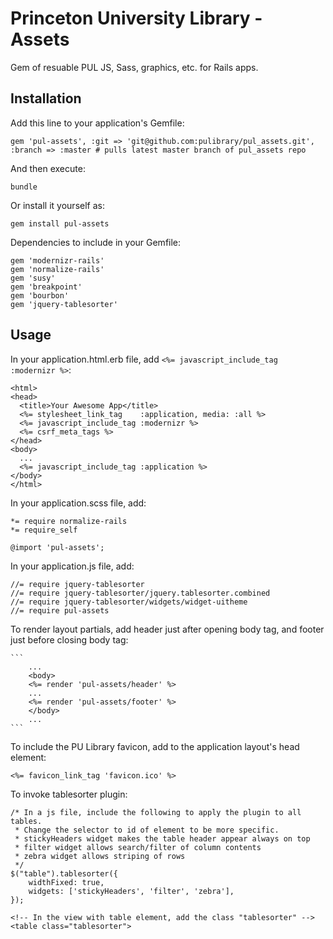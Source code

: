 # Princeton University Library - Assets

Gem of resuable PUL JS, Sass, graphics, etc. for Rails apps.

## Installation

Add this line to your application's Gemfile:

	gem 'pul-assets', :git => 'git@github.com:pulibrary/pul_assets.git', :branch => :master # pulls latest master branch of pul_assets repo

And then execute:

    bundle

Or install it yourself as:

    gem install pul-assets

Dependencies to include in your Gemfile:

	gem 'modernizr-rails'
	gem 'normalize-rails'
	gem 'susy'
	gem 'breakpoint'
	gem 'bourbon'
	gem 'jquery-tablesorter'

## Usage

In your application.html.erb file, add `<%= javascript_include_tag :modernizr %>`:

	<html>
	<head>
	  <title>Your Awesome App</title>
	  <%= stylesheet_link_tag    :application, media: :all %>
	  <%= javascript_include_tag :modernizr %>
	  <%= csrf_meta_tags %>
	</head>
	<body>
	  ...
	  <%= javascript_include_tag :application %>
	</body>
	</html>

In your application.scss file, add:

	*= require normalize-rails
	*= require_self
	
    @import 'pul-assets';

In your application.js file, add:

	//= require jquery-tablesorter
	//= require jquery-tablesorter/jquery.tablesorter.combined
	//= require jquery-tablesorter/widgets/widget-uitheme
	//= require pul-assets

To render layout partials, add header just after opening body tag, and footer just before closing body tag:

	```
		...
		<body>
		<%= render 'pul-assets/header' %>
		...
		<%= render 'pul-assets/footer' %>
		</body>
		...
	```

To include the PU Library favicon, add to the application layout's head element:

	<%= favicon_link_tag 'favicon.ico' %>

To invoke tablesorter plugin:

	/* In a js file, include the following to apply the plugin to all tables.
	 * Change the selector to id of element to be more specific.
	 * stickyHeaders widget makes the table header appear always on top
	 * filter widget allows search/filter of column contents
	 * zebra widget allows striping of rows
	 */
	$("table").tablesorter({
		widthFixed: true,
		widgets: ['stickyHeaders', 'filter', 'zebra'],
	});

	<!-- In the view with table element, add the class "tablesorter" -->
	<table class="tablesorter">
